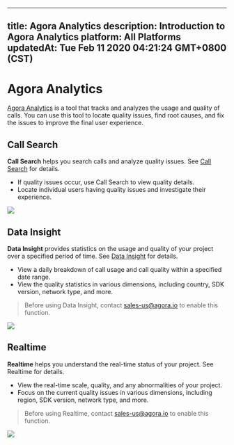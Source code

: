 
---
title: Agora Analytics
description: Introduction to Agora Analytics
platform: All Platforms
updatedAt: Tue Feb 11 2020 04:21:24 GMT+0800 (CST)
---
# Agora Analytics
[Agora Analytics](https://dashboard.agora.io/analytics/call/search) is a tool that tracks and analyzes the usage and quality of calls. You can use this tool to locate quality issues, find root causes, and fix the issues to improve the final user experience.

## Call Search

**Call Search** helps you search calls and analyze quality issues. See [Call Search](../../en/Agora%20Platform/aa_call_search.md) for details.

- If quality issues occur, use Call Search to view quality details.
- Locate individual users having quality issues and investigate their experience.

![](https://web-cdn.agora.io/docs-files/1571111674132)

## Data Insight

**Data Insight** provides statistics on the usage and quality of your project over a specified period of time. See [Data Insight](../../en/Agora%20Platform/aa_data_insight.md) for details.

- View a daily breakdown of call usage and call quality within a specified date range. 
- View the quality statistics in various dimensions, including country, SDK version, network type, and more.

> Before using Data Insight, contact sales-us@agora.io to enable this function.

![](https://web-cdn.agora.io/docs-files/1571120894658)

## Realtime

**Realtime** helps you understand the real-time status of your project. See Realtime for details.

- View the real-time scale, quality, and any abnormalities of your project.
- Focus on the current quality issues in various dimensions, including region, SDK version, network type, and more.

> Before using Realtime, contact sales-us@agora.io to enable this function.

![](https://web-cdn.agora.io/docs-files/1571122479296)
